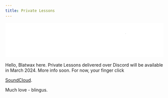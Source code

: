 ```yaml
---
title: Private Lessons
---
```


<!-- This is a comment. It won't be shown in the final page -->

<!-- This is how you include images. -->
![Image](user-images/72DPI_noartboard_white.png)

Hello, Blatwax here. Private Lessons delivered over Discord will be available in March 2024. More info soon. For now, your finger click 
<!-- This is how you include a link -->
[SoundCloud](https://soundcloud.com/blatwax).

Much love - blingus.
